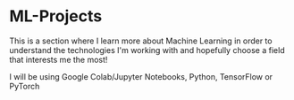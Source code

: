# ML-Projects

This is a section where I learn more about Machine Learning in order to understand the technologies I'm working with and hopefully choose a field that interests me the most!

I will be using Google Colab/Jupyter Notebooks, Python, TensorFlow or PyTorch 
